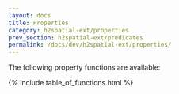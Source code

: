 ```yaml
---
layout: docs
title: Properties
category: h2spatial-ext/properties
prev_section: h2spatial-ext/predicates
permalink: /docs/dev/h2spatial-ext/properties/
---
```


The following property functions are available:

{% include table_of_functions.html %}
